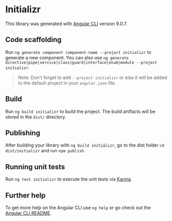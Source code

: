 # Initializr

This library was generated with [Angular CLI](https://github.com/angular/angular-cli) version 9.0.7.

## Code scaffolding

Run `ng generate component component-name --project initializr` to generate a new component. You can also use `ng generate directive|pipe|service|class|guard|interface|enum|module --project initializr`.
> Note: Don't forget to add `--project initializr` or else it will be added to the default project in your `angular.json` file. 

## Build

Run `ng build initializr` to build the project. The build artifacts will be stored in the `dist/` directory.

## Publishing

After building your library with `ng build initializr`, go to the dist folder `cd dist/initializr` and run `npm publish`.

## Running unit tests

Run `ng test initializr` to execute the unit tests via [Karma](https://karma-runner.github.io).

## Further help

To get more help on the Angular CLI use `ng help` or go check out the [Angular CLI README](https://github.com/angular/angular-cli/blob/master/README.md).
